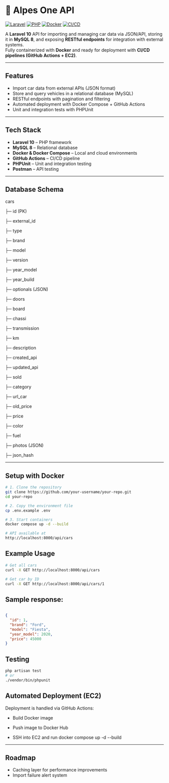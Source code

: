 # 🚗 Alpes One API

[![Laravel](https://img.shields.io/badge/Laravel-10.x-red)]()
[![PHP](https://img.shields.io/badge/PHP-8.2-blue)]()
[![Docker](https://img.shields.io/badge/Docker-Enabled-2496ED)]()
[![CI/CD](https://img.shields.io/badge/GitHub_Actions-CI%2FCD-green)]()

A **Laravel 10** API for importing and managing car data via JSON/API, storing it in **MySQL 8**, and exposing **RESTful endpoints** for integration with external systems.  
Fully containerized with **Docker** and ready for deployment with **CI/CD pipelines (GitHub Actions + EC2)**.

---

## Features
- Import car data from external APIs (JSON format)  
- Store and query vehicles in a relational database (MySQL)  
- RESTful endpoints with pagination and filtering  
- Automated deployment with Docker Compose + GitHub Actions  
- Unit and integration tests with PHPUnit  

---

## Tech Stack
- **Laravel 10** – PHP framework  
- **MySQL 8** – Relational database  
- **Docker & Docker Compose** – Local and cloud environments  
- **GitHub Actions** – CI/CD pipeline  
- **PHPUnit** – Unit and integration testing  
- **Postman** – API testing  

---

## Database Schema
cars

├─ id (PK)

├─ external_id

├─ type

├─ brand

├─ model

├─ version

├─ year_model

├─ year_build

├─ optionals (JSON)

├─ doors

├─ board

├─ chassi

├─ transmission

├─ km

├─ description

├─ created_api

├─ updated_api

├─ sold

├─ category

├─ url_car

├─ old_price

├─ price

├─ color

├─ fuel

├─ photos (JSON)

├─ json_hash

---

## Setup with Docker

```bash
# 1. Clone the repository
git clone https://github.com/your-username/your-repo.git
cd your-repo

# 2. Copy the environment file
cp .env.example .env

# 3. Start containers
docker compose up -d --build

# API available at
http://localhost:8000/api/cars
```

## Example Usage
```bash
# Get all cars
curl -X GET http://localhost:8000/api/cars

# Get car by ID
curl -X GET http://localhost:8000/api/cars/1
```
## Sample response:
```json 

{
  "id": 1,
  "brand": "Ford",
  "model": "Fiesta",
  "year_model": 2020,
  "price": 45000
}

```
## Testing
```bash
php artisan test 
# or
./vendor/bin/phpunit

```
## Automated Deployment (EC2)
Deployment is handled via GitHub Actions:
 - Build Docker image

- Push image to Docker Hub

- SSH into EC2 and run docker compose up -d --build
---
## Roadmap
  - Caching layer for performance improvements
  - Import failure alert system
